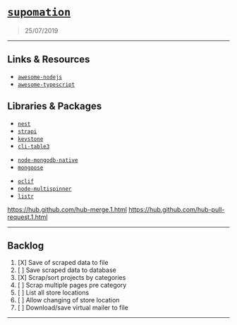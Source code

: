 
# [`supomation`](https://github.com/patevs/supomation)

> 25/07/2019

---

## Links & Resources

- [`awesome-nodejs`](https://github.com/sindresorhus/awesome-nodejs)
- [`awesome-typescript`](https://github.com/dzharii/awesome-typescript)

## Libraries & Packages

- [`nest`](https://github.com/nestjs/nest)
- [`strapi`](https://github.com/strapi/strapi)
- [`keystone`](https://github.com/keystonejs/keystone)
- [`cli-table3`](https://github.com/cli-table/cli-table3)

[]()

- [`node-mongodb-native`](https://github.com/mongodb/node-mongodb-native)
- [`mongoose`](https://github.com/Automattic/mongoose)

[]()

- [`oclif`](https://github.com/oclif/oclif)
- [`node-multispinner`](https://github.com/codekirei/node-multispinner)
- [`listr`](https://github.com/samverschueren/listr)

https://hub.github.com/hub-merge.1.html
https://hub.github.com/hub-pull-request.1.html

---

## Backlog

1. [X] Save of scraped data to file
2. [ ] Save scraped data to database
3. [X] Scrap/sort projects by categories
4. [ ] Scrap multiple pages pre category
5. [ ] List all store locations
6. [ ] Allow changing of store location
7. [ ] Download/save virtual mailer to file

---
